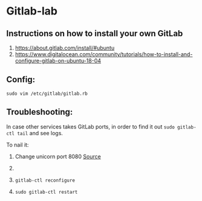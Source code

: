 # Gitlab-lab


## Instructions on how to install your own GitLab

1. https://about.gitlab.com/install/#ubuntu
2. https://www.digitalocean.com/community/tutorials/how-to-install-and-configure-gitlab-on-ubuntu-18-04

## Config:

`sudo vim /etc/gitlab/gitlab.rb`

## Troubleshooting:

In case other services takes GitLab ports, in order to find it out `sudo gitlab-ctl tail` and see logs.

To nail it: 

1. Change unicorn port 8080 [Source](https://stackoverflow.com/questions/33254100/502-whoops-gitlab-is-taking-too-much-time-to-respond)

2. 

3. `gitlab-ctl reconfigure`

4. `sudo gitlab-ctl restart`

